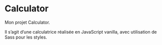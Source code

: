 # Calculator

Mon projet Calculator. 

Il s’agit d’une calculatrice réalisée en JavaScript vanilla, avec utilisation de Sass pour les styles. 
